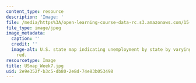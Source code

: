 ```yaml
---
content_type: resource
description: 'Image: '
file: /media/https%3A/open-learning-course-data-rc.s3.amazonaws.com/15-071-the-analytics-edge-spring-2017/2e9e352fb3c5db802e8d74e83b053498_USmap_Week7.jpg
file_type: image/jpeg
image_metadata:
  caption: ''
  credit: ''
  image-alt: U.S. state map indicating unemployment by state by varying shades of
    red.
resourcetype: Image
title: USmap_Week7.jpg
uid: 2e9e352f-b3c5-db80-2e8d-74e83b053498
---
```

